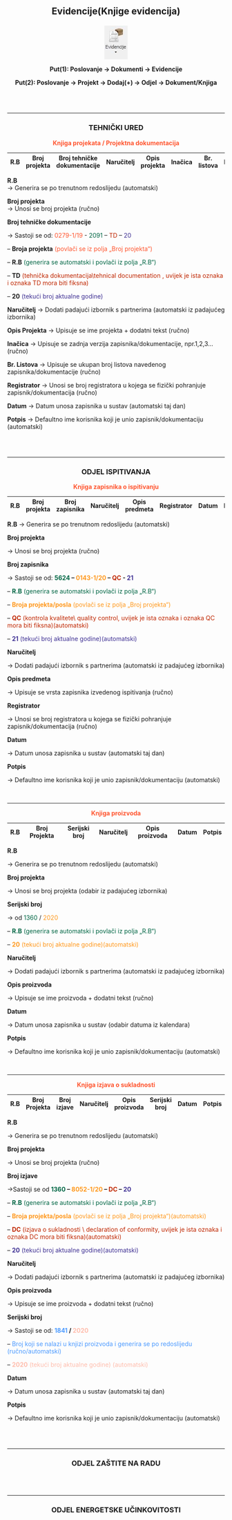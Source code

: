 ## <p align=center>**Evidencije(Knjige evidencija)**</p>

[//]: # "align picture to center"
<img src="../images/evidencije.png"
     alt="Evidencije"
     style="display: block;
            margin-left: auto;
            margin-right: auto;" 
/>


**<p align=center>Put(1): Poslovanje → Dokumenti → Evidencije**

**<p align=center>Put(2): Poslovanje → Projekt → Dodaj(+) → Odjel → Dokument/Knjiga**  

 
<br></br>
<hr>

### <p align=center>**TEHNIČKI URED** 


**<p align=center><span style="color:#ff5630">Knjiga projekata / Projektna dokumentacija**  

| R.B	| Broj projekta	| Broj tehničke dokumentacije	| Naručitelj | Opis projekta	| Inačica	| Br. listova	| Registrator	| Datum	| Potpis	|  
|-|-|-|-|-|-|-|-|-|-|


**R.B**  
-> Generira se po trenutnom redoslijedu (automatski)  

**Broj projekta**  
-> Unosi se broj projekta (ručno)  

**Broj tehničke dokumentacije**  

-> Sastoji se od: <span style="color:#ff5630">0279-1/19</span> - <span style="color:#006644">2091</span> – <span style="color:#bf2600">TD</span> – <span style="color:#403294">20</span>

– **Broja projekta** <span style="color:#ff5630">(povlači se iz polja „Broj projekta“)</span>

– **R.B** <span style="color:#006644">(generira se automatski i povlači iz polja „R.B“)</span>

– **TD** <span style="color:#bf2600">(tehnička dokumentacija\tehnical documentation , uvijek je ista oznaka i oznaka TD mora biti fiksna)</span>

– **20** <span style="color:#403294">(tekući broj aktualne godine)</span>  

**Naručitelj**
-> Dodati padajući izbornik s partnerima (automatski iz padajućeg izbornika)

**Opis Projekta**
-> Upisuje se ime projekta + dodatni tekst (ručno)

**Inačica**
-> Upisuje se zadnja verzija zapisnika/dokumentacije, npr.1,2,3… (ručno)

**Br. Listova**
-> Upisuje se ukupan broj listova navedenog zapisnika/dokumentacije (ručno)

**Registrator**
-> Unosi se broj registratora u kojega se fizički pohranjuje zapisnik/dokumentacija (ručno)

**Datum**
-> Datum unosa zapisnika u sustav (automatski taj dan)

**Potpis**
-> Defaultno ime korisnika koji je unio zapisnik/dokumentaciju (automatski)



<br></br>
<hr>

### <p align=center>**ODJEL ISPITIVANJA**  


**<p align=center><span style="color:#ff5630">Knjiga zapisnika o ispitivanju**

| R.B	| Broj projekta	| Broj zapisnika	| Naručitelj	| Opis predmeta	| Registrator	| Datum	| Potpis |  
|-|-|-|-|-|-|-|-|

**R.B**
-> Generira se po trenutnom redoslijedu (automatski)

**Broj projekta**

-> Unosi se broj projekta (ručno)

**Broj zapisnika**

-> Sastoji se od: **<span style="color:#006644">5624</span> – <span style="color:#ff991f">0143-1/20</span> – <span style="color:#bf2600">QC</span> - <span style="color:#403294">21</span>**

– <span style="color:#006644">**R.B** (generira se automatski i povlači iz polja „R.B“)</span>

– <span style="color:#ff991f">**Broja projekta/posla** (povlači se iz polja „Broj projekta“)</span>

– <span style="color:#bf2600">**QC** (kontrola kvalitete\ quality control, uvijek je ista oznaka i oznaka QC mora biti fiksna)(automatski)</span>

– <span style="color:#403294">**21** (tekući broj aktualne godine)(automatski)</span>

**Naručitelj**

-> Dodati padajući izbornik s partnerima (automatski iz padajućeg izbornika)

**Opis predmeta**

-> Upisuje se vrsta zapisnika izvedenog ispitivanja (ručno)

**Registrator**

-> Unosi se broj registratora u kojega se fizički pohranjuje zapisnik/dokumentacija (ručno)

**Datum**

-> Datum unosa zapisnika u sustav (automatski taj dan)

**Potpis**

-> Defaultno ime korisnika koji je unio zapisnik/dokumentaciju (automatski)

<br>
<hr>

**<p align=center><span style="color:#ff5630">Knjiga proizvoda**

| R.B | Broj Projekta | Serijski broj | Naručitelj | Opis proizvoda | Datum | Potpis |
|---|---|---|---|---|---|---|

**R.B**

-> Generira se po trenutnom redoslijedu (automatski)

**Broj projekta**

-> Unosi se broj projekta (odabir iz padajućeg izbornika)

**Serijski broj**

-> od <span style="color:#006644">1360</span> / <span style="color:#ff991f">2020</span>

– <span style="color:#006644">**R.B** (generira se automatski i povlači iz polja „R.B“)</span>

– <span style="color:#ff991f">**20** (tekući broj aktualne godine)(automatski)</span>

**Naručitelj**

-> Dodati padajući izbornik s partnerima (automatski iz padajućeg izbornika)

**Opis proizvoda**

-> Upisuje se ime proizvoda + dodatni tekst (ručno)

**Datum**

-> Datum unosa zapisnika u sustav (odabir datuma iz kalendara)

**Potpis**

-> Defaultno ime korisnika koji je unio zapisnik/dokumentaciju (automatski)

<br>
<hr>

**<p align=center><span style="color:#ff5630">Knjiga izjava o sukladnosti**

| R.B | Broj Projekta | Broj izjave | Naručitelj | Opis proizvoda | Serijski broj | Datum | Potpis |
|---|---|---|---|---|---|---|---|

**R.B**

-> Generira se po trenutnom redoslijedu (automatski)

**Broj projekta**

-> Unosi se broj projekta (ručno)

**Broj izjave**

->Sastoji se od **<span style="color:#006644">1360</span> – <span style="color:#ff991f">8052-1/20</span> – <span style="color:#bf2600">DC</span> – <span style="color:#403294">20</span>**

– <span style="color:#006644">**R.B** (generira se automatski i povlači iz polja „R.B“)</span>

– <span style="color:#ff991f">**Broja projekta/posla** (povlači se iz polja „Broj projekta“)(automatski)</span>

– <span style="color:#bf2600">**DC** (izjava o sukladnosti \ declaration of conformity, uvijek je ista oznaka i oznaka DC mora biti fiksna)(automatski)</span>

– <span style="color:#403294">**20** (tekući broj aktualne godine)(automatski)</span>

**Naručitelj**

-> Dodati padajući izbornik s partnerima (automatski iz padajućeg izbornika)

**Opis proizvoda**

-> Upisuje se ime proizvoda + dodatni tekst (ručno)

**Serijski broj**

-> Sastoji se od: **<span style="color:#4c9aff">1841</span> / <span style="color:#ffbdad">2020</span>**

– <span style="color:#4c9aff">Broj koji se nalazi u knjizi proizvoda i generira se po redoslijedu (ručno/automatski)</span>

– <span style="color:#ffbdad">**2020** (tekući broj aktualne godine) (automatski)</span>

**Datum**

-> Datum unosa zapisnika u sustav (automatski taj dan)

**Potpis**

-> Defaultno ime korisnika koji je unio zapisnik/dokumentaciju (automatski)


<br></br>
<hr>
  
### <p align=center>**ODJEL ZAŠTITE NA RADU**

<br></br>
<hr>

### <p align=center>**ODJEL ENERGETSKE UČINKOVITOSTI**


<br></br><br></br>